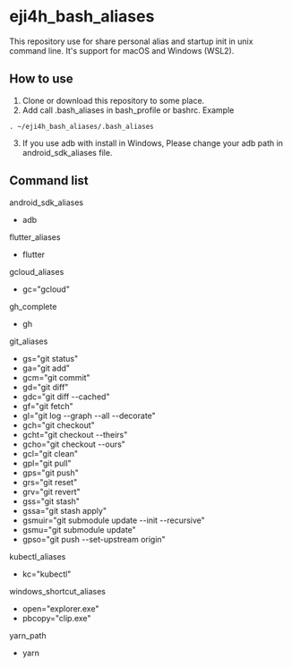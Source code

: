 # eji4h_bash_aliases
This repository use for share personal alias and startup init in unix command line. It's support for macOS and Windows (WSL2).

## How to use
1. Clone or download this repository to some place.
2. Add call .bash_aliases in bash_profile or bashrc.
Example
```
. ~/eji4h_bash_aliases/.bash_aliases
```
3. If you use adb with install in Windows, Please change your adb path in android_sdk_aliases file.

## Command list

android_sdk_aliases
- adb

flutter_aliases
- flutter

gcloud_aliases
- gc="gcloud"

gh_complete
- gh

git_aliases
- gs="git status"
- ga="git add"
- gcm="git commit"
- gd="git diff"
- gdc="git diff --cached"
- gf="git fetch"
- gl="git log --graph --all --decorate"
- gch="git checkout"
- gcht="git checkout --theirs"
- gcho="git checkout --ours"
- gcl="git clean"
- gpl="git pull"
- gps="git push"
- grs="git reset"
- grv="git revert"
- gss="git stash"
- gssa="git stash apply"
- gsmuir="git submodule update --init --recursive"
- gsmu="git submodule update"
- gpso="git push --set-upstream origin"

kubectl_aliases
- kc="kubectl"

windows_shortcut_aliases
- open="explorer.exe"
- pbcopy="clip.exe"

yarn_path
- yarn
